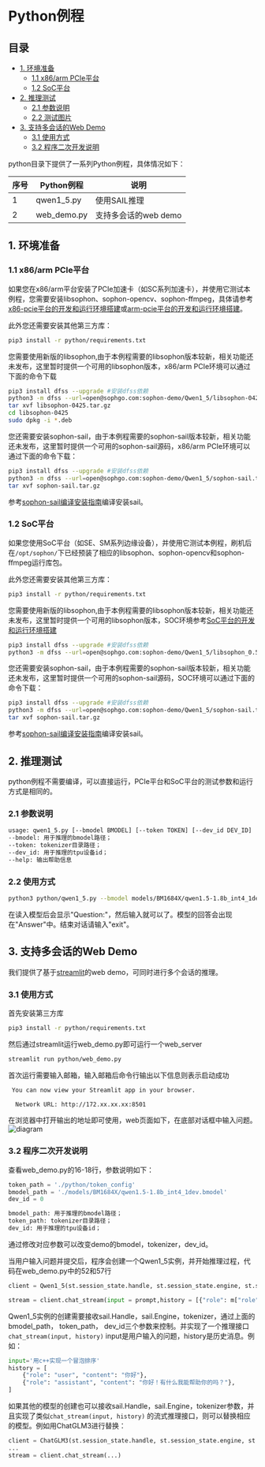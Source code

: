 # Python例程

## 目录

* [1. 环境准备](#1-环境准备)
    * [1.1 x86/arm PCIe平台](#11-x86arm-pcie平台)
    * [1.2 SoC平台](#12-soc平台)
* [2. 推理测试](#2-推理测试)
    * [2.1 参数说明](#21-参数说明)
    * [2.2 测试图片](#22-测试图片)
* [3. 支持多会话的Web Demo](#3-支持多会话的Web-Demo)
    * [3.1 使用方式](#31-使用方式)
    * [3.2 程序二次开发说明](#32-程序二次开发说明)

python目录下提供了一系列Python例程，具体情况如下：

| 序号 |  Python例程       | 说明                                  |
| ---- | ---------------- | -----------------------------------  |
| 1    | qwen1_5.py       | 使用SAIL推理                           |
| 2    | web_demo.py      | 支持多会话的web demo                   |


## 1. 环境准备
### 1.1 x86/arm PCIe平台

如果您在x86/arm平台安装了PCIe加速卡（如SC系列加速卡），并使用它测试本例程，您需要安装libsophon、sophon-opencv、sophon-ffmpeg，具体请参考[x86-pcie平台的开发和运行环境搭建](../../../docs/Environment_Install_Guide.md#3-x86-pcie平台的开发和运行环境搭建)或[arm-pcie平台的开发和运行环境搭建](../../../docs/Environment_Install_Guide.md#5-arm-pcie平台的开发和运行环境搭建)。

此外您还需要安装其他第三方库：
```bash
pip3 install -r python/requirements.txt
```

您需要使用新版的libsophon,由于本例程需要的libsophon版本较新，相关功能还未发布，这里暂时提供一个可用的libsophon版本，x86/arm PCIe环境可以通过下面的命令下载
```bash
pip3 install dfss --upgrade #安装dfss依赖
python3 -m dfss --url=open@sophgo.com:sophon-demo/Qwen1_5/libsophon-0425.tar.gz
tar xvf libsophon-0425.tar.gz
cd libsophon-0425
sudo dpkg -i *.deb
```

您还需要安装sophon-sail，由于本例程需要的sophon-sail版本较新，相关功能还未发布，这里暂时提供一个可用的sophon-sail源码，x86/arm PCIe环境可以通过下面的命令下载：
```bash
pip3 install dfss --upgrade #安装dfss依赖
python3 -m dfss --url=open@sophgo.com:sophon-demo/Qwen1_5/sophon-sail.tar.gz
tar xvf sophon-sail.tar.gz
```
参考[sophon-sail编译安装指南](https://doc.sophgo.com/sdk-docs/v23.07.01/docs_latest_release/docs/sophon-sail/docs/zh/html/1_build.html#)编译安装sail。

### 1.2 SoC平台

如果您使用SoC平台（如SE、SM系列边缘设备），并使用它测试本例程，刷机后在`/opt/sophon/`下已经预装了相应的libsophon、sophon-opencv和sophon-ffmpeg运行库包。

此外您还需要安装其他第三方库：
```bash
pip3 install -r python/requirements.txt
```
您需要使用新版的libsophon,由于本例程需要的libsophon版本较新，相关功能还未发布，这里暂时提供一个可用的libsophon版本，SOC环境参考[SoC平台的开发和运行环境搭建](../../../docs/Environment_Install_Guide.md#4-SoC平台的开发和运行环境搭建)
```bash
pip3 install dfss --upgrade #安装dfss依赖
python3 -m dfss --url=open@sophgo.com:sophon-demo/Qwen1_5/libsophon_0.5.1_aarch64.tar.gz 
```

您还需要安装sophon-sail，由于本例程需要的sophon-sail版本较新，相关功能还未发布，这里暂时提供一个可用的sophon-sail源码，SOC环境可以通过下面的命令下载：
```bash
pip3 install dfss --upgrade #安装dfss依赖
python3 -m dfss --url=open@sophgo.com:sophon-demo/Qwen1_5/sophon-sail.tar.gz
tar xvf sophon-sail.tar.gz
```
参考[sophon-sail编译安装指南](https://doc.sophgo.com/sdk-docs/v23.07.01/docs_latest_release/docs/sophon-sail/docs/zh/html/1_build.html#)编译安装sail。

## 2. 推理测试
python例程不需要编译，可以直接运行，PCIe平台和SoC平台的测试参数和运行方式是相同的。
### 2.1 参数说明

```bash
usage: qwen1_5.py [--bmodel BMODEL] [--token TOKEN] [--dev_id DEV_ID]
--bmodel: 用于推理的bmodel路径；
--token: tokenizer目录路径；
--dev_id: 用于推理的tpu设备id；
--help: 输出帮助信息
```

### 2.2 使用方式

```bash
python3 python/qwen1_5.py --bmodel models/BM1684X/qwen1.5-1.8b_int4_1dev.bmodel --token python/token_config --dev_id 0 
```
在读入模型后会显示"Question:"，然后输入就可以了。模型的回答会出现在"Answer"中。结束对话请输入"exit"。

## 3. 支持多会话的Web Demo
我们提供了基于[streamlit](https://streamlit.io/)的web demo，可同时进行多个会话的推理。

### 3.1 使用方式
首先安装第三方库
```bash
pip3 install -r python/requirements.txt
```
然后通过streamlit运行web_demo.py即可运行一个web_server

```bash
streamlit run python/web_demo.py
```

首次运行需要输入邮箱，输入邮箱后命令行输出以下信息则表示启动成功
```bash
 You can now view your Streamlit app in your browser.

  Network URL: http://172.xx.xx.xx:8501
```

在浏览器中打开输出的地址即可使用，web页面如下，在底部对话框中输入问题。
![diagram](../pics/web_demo.png)


### 3.2 程序二次开发说明

查看web_demo.py的16-18行，参数说明如下：
```python
token_path = './python/token_config'
bmodel_path = './models/BM1684X/qwen1.5-1.8b_int4_1dev.bmodel'
dev_id = 0
```
```bash
bmodel_path: 用于推理的bmodel路径；
token_path: tokenizer目录路径；
dev_id: 用于推理的tpu设备id；
```
通过修改对应参数可以改变demo的bmodel，tokenizer，dev_id。

当用户输入问题并提交后，程序会创建一个Qwen1_5实例，并开始推理过程，代码在web_demo.py中的52和57行
```python
client = Qwen1_5(st.session_state.handle, st.session_state.engine, st.session_state.tokenizer)
```
```python
stream = client.chat_stream(input = prompt,history = [{"role": m["role"], "content": m["content"]} for m in st.session_state.messages])
```

Qwen1_5实例的创建需要接收sail.Handle，sail.Engine，tokenizer，通过上面的bmodel_path， token_path， dev_id三个参数来控制。并实现了一个推理接口`chat_stream(input, history)`  input是用户输入的问题，history是历史消息。例如：
```python
input='用c++实现一个冒泡排序'
history = [
    {"role": "user", "content": "你好"},
    {"role": "assistant", "content": "你好！有什么我能帮助你的吗？"},
]
```

如果其他的模型的创建也可以接收sail.Handle，sail.Engine，tokenizer参数，并且实现了类似`chat_stream(input, history)` 的流式推理接口，则可以替换相应的模型。例如用ChatGLM3进行替换：
```python
client = ChatGLM3(st.session_state.handle, st.session_state.engine, st.session_state.tokenizer)
...
stream = client.chat_stream(...)
```